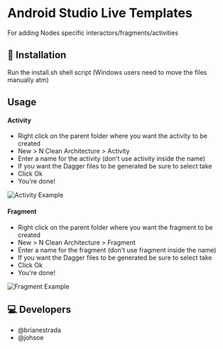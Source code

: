 # Android Studio Live Templates

For adding Nodes specific interactors/fragments/activities

## 🔧 Installation
Run the install.sh shell script (Windows users need to move the files manually atm)

## Usage
  
#### Activity  
- Right click on the parent folder where you want the activity to be created
- New > N Clean Architecture > Activity
- Enter a name for the activity (don't use activity inside the name)
- If you want the Dagger files to be generated be sure to select take
- Click Ok
- You're done!
  
![Activity Example](https://github.com/nodes-android/androidstudio-livetemplates/raw/master/assets/activityExample.gif "Activity Example")
  
#### Fragment  
- Right click on the parent folder where you want the fragment to be created
- New > N Clean Architecture > Fragment
- Enter a name for the fragment (don't use fragment inside the name)
- If you want the Dagger files to be generated be sure to select take
- Click Ok
- You're done!

![Fragment Example](https://github.com/nodes-android/androidstudio-livetemplates/raw/master/assets/fragmentExample.gif "Fragment Example")

## 💻 Developers
- @brianestrada
- @johsoe
